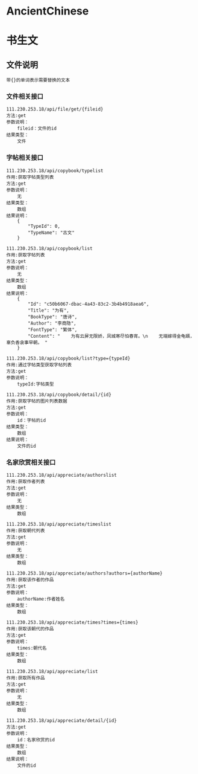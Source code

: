 # AncientChinese
书生文
=====
## 文件说明
    带{}的单词表示需要替换的文本
### 文件相关接口
    111.230.253.18/api/file/get/{fileid}
    方法:get
    参数说明：
        fileid：文件的id
    结果类型：
        文件
### 字帖相关接口
    111.230.253.18/api/copybook/typelist
    作用:获取字帖类型列表
    方法:get
    参数说明：
        无
    结果类型：
        数组
    结果说明：
        {
            "TypeId": 0,
            "TypeName": "古文"
        }
        
    111.230.253.18/api/copybook/list
    作用:获取字帖列表
    方法:get
    参数说明：
        无
    结果类型：
        数组
    结果说明：
        {
            "Id": "c50b6067-dbac-4a43-83c2-3b4b4918aea6",
            "Title": "为有",
            "BookType": "唐诗",
            "Author": "李商隐",
            "FontType": "繁体",
            "Content": "    为有云屏无限娇，凤城寒尽怕春宵。\n    无端嫁得金龟婿，辜负香衾事早朝。 "
        }
     
    111.230.253.18/api/copybook/list?type={typeId}
    作用:通过字帖类型获取字帖列表
    方法:get
    参数说明：
        typeId:字帖类型
        
    111.230.253.18/api/copybook/detail/{id}
    作用:获取字帖的图片列表数据
    方法:get
    参数说明：
        id：字帖的id
    结果类型：
        数组
    结果说明：
        文件的id
### 名家欣赏相关接口
    111.230.253.18/api/appreciate/authorslist
    作用:获取作者列表
    方法:get
    参数说明：
        无
    结果类型：
        数组
        
    111.230.253.18/api/appreciate/timeslist
    作用:获取朝代列表
    方法:get
    参数说明：
        无
    结果类型：
        数组
        
    111.230.253.18/api/appreciate/authors?authors={authorName}
    作用:获取该作者的作品
    方法:get
    参数说明：
        authorName:作者姓名
    结果类型：
        数组
        
    111.230.253.18/api/appreciate/times?times={times}
    作用:获取该朝代的作品
    方法:get
    参数说明：
        times:朝代名
    结果类型：
        数组
    
    111.230.253.18/api/appreciate/list
    作用:获取所有作品
    方法:get
    参数说明：
        无
    结果类型：
        数组
    
    111.230.253.18/api/appreciate/detail/{id}
    方法:get
    参数说明：
        id：名家欣赏的id
    结果类型：
        数组
    结果说明：
        文件的id
